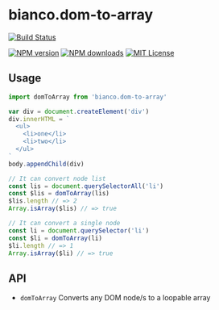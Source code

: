 # bianco.dom-to-array

[![Build Status][travis-image]][travis-url]

[![NPM version][npm-version-image]][npm-url]
[![NPM downloads][npm-downloads-image]][npm-url]
[![MIT License][license-image]][license-url]



## Usage

```js
import domToArray from 'bianco.dom-to-array'

var div = document.createElement('div')
div.innerHTML = `
  <ul>
    <li>one</li>
    <li>two</li>
  </ul>
`
body.appendChild(div)

// It can convert node list
const lis = document.querySelectorAll('li')
const $lis = domToArray(lis)
$lis.length // => 2
Array.isArray($lis) // => true

// It can convert a single node
const li = document.querySelector('li')
const $li = domToArray(li)
$li.length // => 1
Array.isArray($li) // => true

```

## API

- `domToArray` Converts any DOM node/s to a loopable array


[travis-image]:https://img.shields.io/travis/biancojs/dom-to-array.svg?style=flat-square
[travis-url]:https://travis-ci.org/biancojs/dom-to-array

[license-image]:http://img.shields.io/badge/license-MIT-000000.svg?style=flat-square
[license-url]:LICENSE.txt

[npm-version-image]:http://img.shields.io/npm/v/bianco.dom-to-array.svg?style=flat-square
[npm-downloads-image]:http://img.shields.io/npm/dm/bianco.dom-to-array.svg?style=flat-square
[npm-url]:https://npmjs.org/package/bianco.dom-to-array
